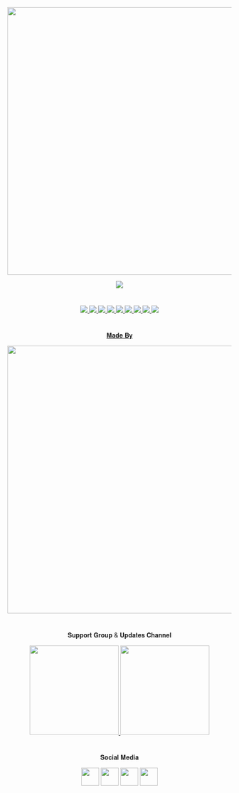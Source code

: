 <p align="center"><a href="https://github.com/BotsClub/AvengerOfficial"><img src="https://img.shields.io/badge/ᴀᴠᴇɴɢᴇʀ-black?&style=flat-square?&logo=github" width=600px></a></p>
<p align="center"><a href="https://telegra.ph/file/1a96a40a3e0c3ff3999d0.png"><img src="https://telegra.ph/file/0a3b5d9a7a6ae56073add.png"></a></p>

#

<p align="center">
<a href="https://github.com/BotsClub/AvengerOfficial/network/members"><img src="https://img.shields.io/github/forks/BotsClub/AvengerOfficial?style=social" />
<img src="https://img.shields.io/github/stars/BotsClub/AvengerOfficial?style=social" />
<img src="https://img.shields.io/github/watchers/BotsClub/AvengerOfficial?style=social" />
<a href="https://github.com/BotsClub/AvengerOfficial"><img src="https://img.shields.io/github/repo-size/BotsClub/AvengerOfficial?style=social&logo=github" />
<a href="https://github.com/BotsClub/AvengerOfficial/commits/mukesh"><img src="https://img.shields.io/github/last-commit/BotsClub/AvengerOfficial?style=social&logo=github" />
<a href="https://github.com/BotsClub/AvengerOfficial/issues"><img src="https://img.shields.io/github/issues/BotsClub/AvengerOfficial?style=social&logo=github" />
<a href="https://perso.crans.org/besson/LICENSE.html"><img src="https://img.shields.io/badge/License-GPLv3-blue.svg?style=social&logo=github" />
<a href="https://github.com/BotsClub/AvengerOfficial/pulls"><img src="https://img.shields.io/badge/PRs-welcome-brightgreen.svg?style=social&logo=github" />
<a href="https://GitHub.com/BotsClub/AvengerOfficial/graphs/commit-activity"><img src="https://img.shields.io/badge/Maintained-yes-green.svg?style=social&logo=github" />
</p>

#

<p align="center">𝐌𝐚𝐝𝐞 𝐁𝐲</p>

<p align="center">
<a href="https://t.me/mkspali"><img src="https://img.shields.io/badge/𝕸𝖚𝖐𝖊𝖘𝖍%20𝕾𝖔𝖑𝖆𝖓𝖐𝖎-gold?&style=for-the-badge&logo=telegram" width=600px></a>
</p>

#

<p align="center">𝐒𝐮𝐩𝐩𝐨𝐫𝐭 𝐆𝐫𝐨𝐮𝐩 & 𝐔𝐩𝐝𝐚𝐭𝐞𝐬 𝐂𝐡𝐚𝐧𝐧𝐞𝐥</p>

<p align="center">
<a href="https://t.me/BotsClubDiscussion"><img src="https://img.shields.io/badge/Group-𝐁𝐨𝐭𝐬%20𝐂𝐥𝐮𝐛-gold?&style=flat-square?&logo=telegram" width=200px />
<a href="https://t.me/BotsClubOfficial"><img src="https://img.shields.io/badge/Channel-𝐁𝐨𝐭𝐬%20𝐂𝐥𝐮𝐛-gold?&style=flat-square?&logo=telegram" width=200px /></a></p>

#

<p align="center">𝐒𝐨𝐜𝐢𝐚𝐥 𝐌𝐞𝐝𝐢𝐚</p>
<p align="center">
<a href="https://www.facebook.com/mkspali" target="blank"><img align="center" src="https://cdn.jsdelivr.net/npm/simple-icons@3.0.1/icons/facebook.svg" height="40" width="40" /></a>
<a href="https://www.instagram.com/mukeshsolankiofficial" target="blank"><img align="center" src="https://cdn.jsdelivr.net/npm/simple-icons@3.0.1/icons/instagram.svg" height="40" width="40" /></a>
<a href="https://t.me/mkspali" target="blank"><img align="center" src="https://upload-icon.s3.us-east-2.amazonaws.com/uploads/icons/png/1766858341556105723-512.png" height="40" width="40" /></a>
<a href="https://github.com/BotsClub" target="blank"><img align="center" src="https://cdn.jsdelivr.net/npm/simple-icons@3.0.1/icons/github.svg" height="40" width="40" /></a></p>

